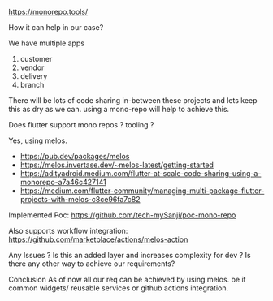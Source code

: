 
https://monorepo.tools/

How it can help in our case?

We have multiple apps
1. customer 
2. vendor
3. delivery
4. branch 

There will be lots of code sharing in-between these projects and lets keep this as dry as we can. 
using a mono-repo will help to achieve this.

Does flutter support mono repos ? tooling ?

Yes, using melos.
- https://pub.dev/packages/melos
- https://melos.invertase.dev/~melos-latest/getting-started
- https://adityadroid.medium.com/flutter-at-scale-code-sharing-using-a-monorepo-a7a46c427141
- https://medium.com/flutter-community/managing-multi-package-flutter-projects-with-melos-c8ce96fa7c82

Implemented Poc: 
https://github.com/tech-mySanji/poc-mono-repo


Also supports workflow integration: 
https://github.com/marketplace/actions/melos-action

Any Issues ?
Is this an added layer and increases complexity for dev ?
Is there any other way to achieve our requirements?

Conclusion
As of now all our req can be achieved by using melos. be it common widgets/ reusable services or github actions integration. 

